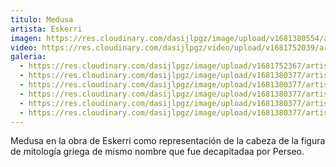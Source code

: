 ```yaml
---
titulo: Medusa
artista: Eskerri
imagen: https://res.cloudinary.com/dasijlpgz/image/upload/v1681380554/artistas/Eskerri/Medusa1/Snapshot_138.png
video: https://res.cloudinary.com/dasijlpgz/video/upload/v1681752039/artistas/Eskerri/Medusa1/VE_Project_2-1.mp4
galeria:
  - https://res.cloudinary.com/dasijlpgz/image/upload/v1681752367/artistas/Eskerri/Medusa1/Snapshot_139.png
  - https://res.cloudinary.com/dasijlpgz/image/upload/v1681380377/artistas/Eskerri/Medusa1/P1050567.jpg
  - https://res.cloudinary.com/dasijlpgz/image/upload/v1681380377/artistas/Eskerri/Medusa1/P1050569.jpg
  - https://res.cloudinary.com/dasijlpgz/image/upload/v1681380377/artistas/Eskerri/Medusa1/P1050571.jpg
  - https://res.cloudinary.com/dasijlpgz/image/upload/v1681380377/artistas/Eskerri/Medusa1/P1050572.jpg
  - https://res.cloudinary.com/dasijlpgz/image/upload/v1681380377/artistas/Eskerri/Medusa1/P1050570.jpg
---
```

Medusa en la obra de Eskerri como representación de la cabeza de la figura de mitología griega de mismo nombre que fue decapitadaa por Perseo.